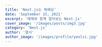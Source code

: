 ```yaml
---
title: 'Next.js는 뭐예요'
date: 'September 15, 2021'
excerpt: '예제와 함께 알아보는 Next.js'
cover_image: '/images/posts/img3.jpg'
category: 'Next.js'
author: '열시'
author_image: '/images/profile/yeolsi.jpg'
---
```

